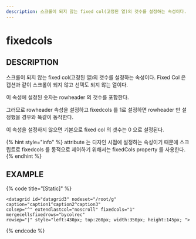 ```yaml
---
description: 스크롤이 되지 않는 fixed col(고정된 열)의 갯수를 설정하는 속성이다.
---
```


# fixedcols

## DESCRIPTION

스크롤이 되지 않는 fixed col\(고정된 열\)의 갯수를 설정하는 속성이다. Fixed Col 은 캡션과 같이 스크롤이 되지 않고 선택도 되지 않는 열이다. 

이 속성에 설정된 숫자는 rowheader 의 갯수를 포함한다. 

그러므로 rowheader 속성을 설정하고 fixedcols 를 1로 설정하면 rowheader 만 설정했을 경우와 똑같이 동작한다.

이 속성을 설정하지 않으면 기본으로 fixed col 의 갯수는 0 으로 설정된다.

{% hint style="info" %}
attribute 는 디자인 시점에 설정하는 속성이기 때문에 스크립트로 fixedcols 를 동적으로 제어하기 위해서는 fixedCols property 를 사용한다.   
{% endhint %}

## EXAMPLE

{% code title="\[Static\]" %}
```markup
<datagrid id="datagrid3" nodeset="/root/g" caption="caption1^caption2^caption3" 
colsep="^" extendlastcol="noscroll" fixedcols="1" mergecellsfixedrows="bycolrec" 
rowsep="|" style="left:430px; top:260px; width:350px; height:145px; ">
```
{% endcode %}

